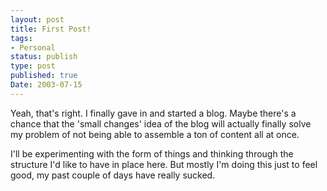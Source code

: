 ```yaml
---
layout: post
title: First Post!
tags:
- Personal
status: publish
type: post
published: true
Date: 2003-07-15
---
```

Yeah, that's right.  I finally gave in and started a blog.  Maybe there's a chance that the 'small changes' idea of the blog will actually finally solve my problem of not being able to assemble a ton of content all at once.

I'll be experimenting with the form of things and thinking through the structure I'd like to have in place here.  But mostly I'm doing this just to feel good, my past couple of days have really sucked.
